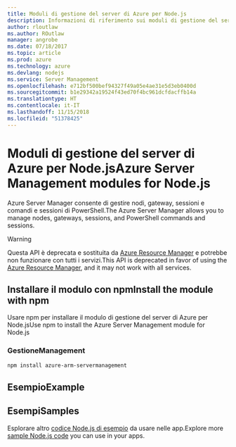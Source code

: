 ```yaml
---
title: Moduli di gestione del server di Azure per Node.js
description: Informazioni di riferimento sui moduli di gestione del server di Azure per Node.js
author: rloutlaw
ms.author: ROutlaw
manager: angrobe
ms.date: 07/18/2017
ms.topic: article
ms.prod: azure
ms.technology: azure
ms.devlang: nodejs
ms.service: Server Management
ms.openlocfilehash: e712bf500bef94327f49a05e4ae31e5d3eb0400d
ms.sourcegitcommit: b1e29342a19524f43ed70f4bc961dcfdacffb14a
ms.translationtype: HT
ms.contentlocale: it-IT
ms.lasthandoff: 11/15/2018
ms.locfileid: "51378425"
---
```

# <a name="azure-server-management-modules-for-nodejs"></a><span data-ttu-id="adf20-103">Moduli di gestione del server di Azure per Node.js</span><span class="sxs-lookup"><span data-stu-id="adf20-103">Azure Server Management modules for Node.js</span></span>

<span data-ttu-id="adf20-104">Azure Server Manager consente di gestire nodi, gateway, sessioni e comandi e sessioni di PowerShell.</span><span class="sxs-lookup"><span data-stu-id="adf20-104">The Azure Server Manager allows you to manage nodes, gateways, sessions, and PowerShell commands and sessions.</span></span>

> [!WARNING]
> <span data-ttu-id="adf20-105">Questa API è deprecata e sostituita da [Azure Resource Manager](/javascript/api/overview/azure/resources) e potrebbe non funzionare con tutti i servizi.</span><span class="sxs-lookup"><span data-stu-id="adf20-105">This API is deprecated in favor of using the [Azure Resource Manager](/javascript/api/overview/azure/resources), and it may not work with all services.</span></span>

## <a name="install-the-module-with-npm"></a><span data-ttu-id="adf20-106">Installare il modulo con npm</span><span class="sxs-lookup"><span data-stu-id="adf20-106">Install the module with npm</span></span>

<span data-ttu-id="adf20-107">Usare npm per installare il modulo di gestione del server di Azure per Node.js</span><span class="sxs-lookup"><span data-stu-id="adf20-107">Use npm to install the Azure Server Management module for Node.js</span></span>

### <a name="management"></a><span data-ttu-id="adf20-108">Gestione</span><span class="sxs-lookup"><span data-stu-id="adf20-108">Management</span></span>

```bash
npm install azure-arm-servermanagement
```

## <a name="example"></a><span data-ttu-id="adf20-109">Esempio</span><span class="sxs-lookup"><span data-stu-id="adf20-109">Example</span></span>

## <a name="samples"></a><span data-ttu-id="adf20-110">Esempi</span><span class="sxs-lookup"><span data-stu-id="adf20-110">Samples</span></span>

<span data-ttu-id="adf20-111">Esplorare altro [codice Node.js di esempio](https://azure.microsoft.com/resources/samples/?platform=nodejs) da usare nelle app.</span><span class="sxs-lookup"><span data-stu-id="adf20-111">Explore more [sample Node.js code](https://azure.microsoft.com/resources/samples/?platform=nodejs) you can use in your apps.</span></span>